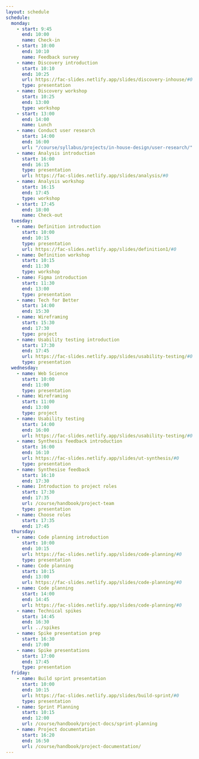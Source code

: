 ```yaml
---
layout: schedule
schedule:
  monday:
    - start: 9:45
      end: 10:00
      name: Check-in
    - start: 10:00
      end: 10:10
      name: Feedback survey
    - name: Discovery introduction
      start: 10:10
      end: 10:25
      url: https://fac-slides.netlify.app/slides/discovery-inhouse/#0
      type: presentation
    - name: Discovery workshop
      start: 10:25
      end: 13:00
      type: workshop
    - start: 13:00
      end: 14:00
      name: Lunch
    - name: Conduct user research
      start: 14:00
      end: 16:00
      url: "/course/syllabus/projects/in-house-design/user-research/"
    - name: Analysis introduction
      start: 16:00
      end: 16:15
      type: presentation
      url: https://fac-slides.netlify.app/slides/analysis/#0
    - name: Analysis workshop
      start: 16:15
      end: 17:45
      type: workshop
    - start: 17:45
      end: 18:00
      name: Check-out
  tuesday:
    - name: Definition introduction
      start: 10:00
      end: 10:15
      type: presentation
      url: https://fac-slides.netlify.app/slides/definition1/#0
    - name: Definition workshop
      start: 10:15
      end: 11:30
      type: workshop
    - name: Figma introduction
      start: 11:30
      end: 13:00
      type: presentation
    - name: Tech for Better
      start: 14:00
      end: 15:30
    - name: Wireframing
      start: 15:30
      end: 17:30
      type: project
    - name: Usability testing introduction
      start: 17:30
      end: 17:45
      url: https://fac-slides.netlify.app/slides/usability-testing/#0
      type: presentation
  wednesday:
    - name: Web Science
      start: 10:00
      end: 11:00
      type: presentation
    - name: Wireframing
      start: 11:00
      end: 13:00
      type: project
    - name: Usability testing
      start: 14:00
      end: 16:00
      url: https://fac-slides.netlify.app/slides/usability-testing/#0
    - name: Synthesis feedback introduction
      start: 16:00
      end: 16:10
      url: https://fac-slides.netlify.app/slides/ut-synthesis/#0
      type: presentation
    - name: Synthesise feedback
      start: 16:10
      end: 17:30
    - name: Introduction to project roles
      start: 17:30
      end: 17:35
      url: /course/handbook/project-team
      type: presentation
    - name: Choose roles
      start: 17:35
      end: 17:45
  thursday:
    - name: Code planning introduction
      start: 10:00
      end: 10:15
      url: https://fac-slides.netlify.app/slides/code-planning/#0
      type: presentation
    - name: Code planning
      start: 10:15
      end: 13:00
      url: https://fac-slides.netlify.app/slides/code-planning/#0
    - name: Code planning
      start: 14:00
      end: 14:45
      url: https://fac-slides.netlify.app/slides/code-planning/#0
    - name: Technical spikes
      start: 14:45
      end: 16:30
      url: ../spikes
    - name: Spike presentation prep
      start: 16:30
      end: 17:00
    - name: Spike presentations
      start: 17:00
      end: 17:45
      type: presentation
  friday:
    - name: Build sprint presentation
      start: 10:00
      end: 10:15
      url: https://fac-slides.netlify.app/slides/build-sprint/#0
      type: presentation
    - name: Sprint Planning
      start: 10:15
      end: 12:00
      url: /course/handbook/project-docs/sprint-planning
    - name: Project documentation
      start: 16:20
      end: 16:50
      url: /course/handbook/project-documentation/
---
```

